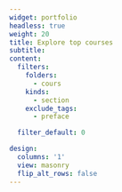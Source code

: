 ```yaml
---
widget: portfolio
headless: true
weight: 20
title: Explore top courses
subtitle:
content:
  filters:
    folders:
      - cours
    kinds:
      - section
    exclude_tags:
      - preface

  filter_default: 0

design:
  columns: '1'
  view: masonry
  flip_alt_rows: false
---
```

